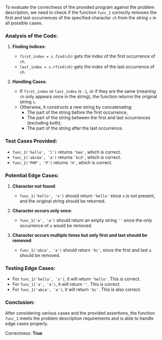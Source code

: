 To evaluate the correctness of the provided program against the problem description, we need to check if the function `func_1` correctly removes the first and last occurrences of the specified character `ch` from the string `s` in all possible cases.

### Analysis of the Code:
1. **Finding Indices**: 
   - `first_index = s.find(ch)` gets the index of the first occurrence of `ch`.
   - `last_index = s.rfind(ch)` gets the index of the last occurrence of `ch`.

2. **Handling Cases**:
   - If `first_index` or `last_index` is `-1`, or if they are the same (meaning `ch` only appears once in the string), the function returns the original string `s`.
   - Otherwise, it constructs a new string by concatenating:
     - The part of the string before the first occurrence,
     - The part of the string between the first and last occurrences (excluding both),
     - The part of the string after the last occurrence.

### Test Cases Provided:
- `func_1('hello', 'l')` returns `'heo'`, which is correct.
- `func_1('abcda', 'a')` returns `'bcd'`, which is correct.
- `func_1('PHP', 'P')` returns `'H'`, which is correct.

### Potential Edge Cases:
1. **Character not found**:
   - `func_1('hello', 'x')` should return `'hello'` since `x` is not present, and the original string should be returned.

2. **Character occurs only once**:
   - `func_1('a', 'a')` should return an empty string `''` since the only occurrence of `a` would be removed.

3. **Character occurs multiple times but only first and last should be removed**:
   - `func_1('abca', 'a')` should return `'bc'`, since the first and last `a` should be removed.

### Testing Edge Cases:
- For `func_1('hello', 'x')`, it will return `'hello'`. This is correct.
- For `func_1('a', 'a')`, it will return `''`. This is correct.
- For `func_1('abca', 'a')`, it will return `'bc'`. This is also correct.

### Conclusion:
After considering various cases and the provided assertions, the function `func_1` meets the problem description requirements and is able to handle edge cases properly.

Correctness: **True**